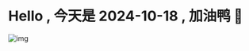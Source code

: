 
# Hello , 今天是 2024-10-18 , 加油鸭 🤭

![img](https://v1.jinrishici.com/all.svg?font-size=18&spacing=4)


